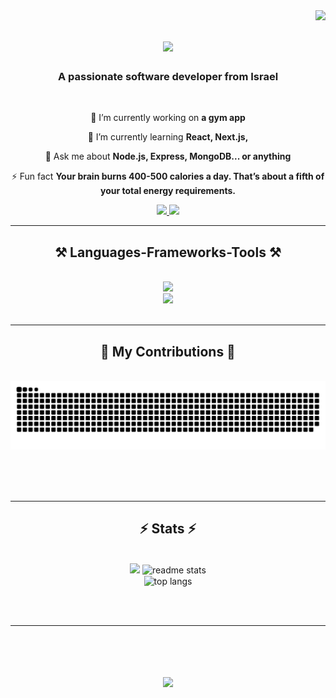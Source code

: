 <img align="right" src="https://visitor-badge.laobi.icu/badge?page_id=Niro646.Niro646" />

<h1 align="center">
    <img src="https://readme-typing-svg.herokuapp.com/?font=Righteous&size=35&center=true&vCenter=true&width=500&height=70&duration=4000&lines=Hi+There!+👋;+I'm+Nir+Kedem!;" />
</h1>

<h3 align="center">A passionate software developer from Israel </h3>

<br/>

<div align="center">
 
 🔭 I’m currently working on **a gym app**
 
 🌱 I’m currently learning **React, Next.js,**

💬 Ask me about **Node.js, Express, MongoDB... or anything**

⚡ Fun fact **Your brain burns 400-500 calories a day. That’s about a fifth of your total energy requirements.**

</div>

<div align="center"> 
  <a href="mailto:nir602@gmail.com">
    <img src="https://img.shields.io/badge/Gmail-333333?style=for-the-badge&logo=gmail&logoColor=red"/>
  </a>
  <a href="https://www.linkedin.com/in/nir-kedem-6704bb217/">
    <img src="https://img.shields.io/badge/LinkedIn-0077B5?style=for-the-badge&logo=linkedin&logoColor=white"/>
  </a>
</div>

 <hr/>
<h2 align="center">⚒️ Languages-Frameworks-Tools ⚒️</h2>
<br/>
<div align="center">
    <img src="https://skillicons.dev/icons?i=html,css,javascript,npm,react,nodejs,express,mongodb,postman,gulp,git,github,vscode" /><br>
    <img src="https://skillicons.dev/icons?i=python,c,cpp,java,jira" /><br>
</div>

<br/>
<hr/>

<div align="center">
  <h2>🐍 My Contributions 🐍</h2>
  <br>
  <img alt="snake eating my contributions" src="https://raw.githubusercontent.com/Niro646/Niro646/output/github-contribution-grid-snake.svg" />
  
  <br/><br/><br/>
</div>

<hr/>

<h2 align="center">⚡ Stats ⚡</h2>
<br>
<div align=center>
  <img width=390 src="https://streak-stats.demolab.com?user=Niro646&theme=react&border_radius=10&card_width=390" />
  <img width=390 src="https://github-readme-stats.vercel.app/api?username=Niro646&count_private=true&show_icons=true&theme=react&rank_icon=github&border_radius=10" alt="readme stats" />
  <br/>
  <img width=325 align="center" src="https://github-readme-stats.vercel.app/api/top-langs/?username=Niro646&hide=HTML&langs_count=8&layout=compact&theme=react&border_radius=10&size_weight=0.5&count_weight=0.5&exclude_repo=github-readme-stats" alt="top langs" />
</div>

<br/><br/>

<hr/>

<br/>

<h1 align="center">
    <img src="https://readme-typing-svg.herokuapp.com/?font=Righteous&size=30&center=true&vCenter=true&width=500&height=70&duration=4000&lines=Send+me+a+message+on+Linkedin!;+I'm+always+down+to+collab+:);" />
</h1>

<br/>

